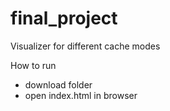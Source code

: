 # final_project
Visualizer for different cache modes

How to run
- download folder
- open index.html in browser
